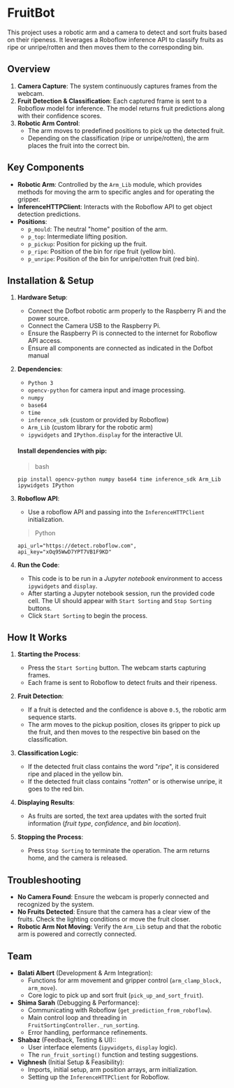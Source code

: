 # FruitBot

This project uses a robotic arm and a camera to detect and sort fruits based on their ripeness. It leverages a Roboflow inference API to classify fruits as ripe or unripe/rotten and then moves them to the corresponding bin.

## Overview

1. **Camera Capture**: The system continuously captures frames from the webcam.
2. **Fruit Detection & Classification**: Each captured frame is sent to a Roboflow model for inference. The model returns fruit predictions along with their confidence scores.
3. **Robotic Arm Control**: 
   - The arm moves to predefined positions to pick up the detected fruit.
   - Depending on the classification (ripe or unripe/rotten), the arm places the fruit into the correct bin.

## Key Components

- **Robotic Arm**: Controlled by the `Arm_Lib` module, which provides methods for moving the arm to specific angles and for operating the gripper.
- **InferenceHTTPClient**: Interacts with the Roboflow API to get object detection predictions.
- **Positions**:
  - `p_mould`: The neutral "home" position of the arm.
  - `p_top`: Intermediate lifting position.
  - `p_pickup`: Position for picking up the fruit.
  - `p_ripe`: Position of the bin for ripe fruit (yellow bin).
  - `p_unripe`: Position of the bin for unripe/rotten fruit (red bin).

## Installation & Setup

1. **Hardware Setup**:
   - Connect the Dofbot robotic arm properly to the Raspberry Pi and the power source.
   - Connect the Camera USB to the Raspberry Pi.
   - Ensure the Raspberry Pi is connected to the internet for Roboflow API access.
   - Ensure all components are connected as indicated in the Dofbot manual

2. **Dependencies**:
   - `Python 3`
   - `opencv-python` for camera input and image processing.
   - `numpy`
   - `base64`
   - `time`
   - `inference_sdk` (custom or provided by Roboflow)
   - `Arm_Lib` (custom library for the robotic arm)
   - `ipywidgets` and `IPython.display` for the interactive UI.

    #### Install dependencies with pip:
    >bash
    ```
    pip install opencv-python numpy base64 time inference_sdk Arm_Lib ipywidgets IPython
    ```

3. **Roboflow API**:
   - Use a roboflow API and passing into the `InferenceHTTPClient` initialization.
    >Python
    ```
    api_url="https://detect.roboflow.com",
    api_key="xOq95WwD7YPT7VB1F9KD"
    ```

4. **Run the Code**:
   - This code is to be run in a *Jupyter notebook* environment to access `ipywidgets` and `display`.
   - After starting a Jupyter notebook session, run the provided code cell. The UI should appear with `Start Sorting` and `Stop Sorting` buttons.
   - Click `Start Sorting` to begin the process.

## How It Works

1. **Starting the Process**:
   - Press the `Start Sorting` button. The webcam starts capturing frames.
   - Each frame is sent to Roboflow to detect fruits and their ripeness.

2. **Fruit Detection**:
   - If a fruit is detected and the confidence is above `0.5`, the robotic arm sequence starts.
   - The arm moves to the pickup position, closes its gripper to pick up the fruit, and then moves to the respective bin based on the classification.

3. **Classification Logic**:
   - If the detected fruit class contains the word "*ripe*", it is considered ripe and placed in the yellow bin.
   - If the detected fruit class contains "*rotten*" or is otherwise unripe, it goes to the red bin.

4. **Displaying Results**:
   - As fruits are sorted, the text area updates with the sorted fruit information (*fruit type*, *confidence*, and *bin location*).

5. **Stopping the Process**:
   - Press `Stop Sorting` to terminate the operation. The arm returns home, and the camera is released.

## Troubleshooting

- **No Camera Found**: Ensure the webcam is properly connected and recognized by the system.
- **No Fruits Detected**: Ensure that the camera has a clear view of the fruits. Check the lighting conditions or move the fruit closer.
- **Robotic Arm Not Moving**: Verify the `Arm_Lib` setup and that the robotic arm is powered and correctly connected.

## Team

- **Balati Albert** (Development & Arm Integration):
    - Functions for arm movement and gripper control (`arm_clamp_block, arm_move`).
    - Core logic to pick up and sort fruit (`pick_up_and_sort_fruit`).
- **Shima Sarah** (Debugging & Performance):
    - Communicating with Roboflow (`get_prediction_from_roboflow`).
    - Main control loop and threading in `FruitSortingController._run_sorting`.
    - Error handling, performance refinements.
- **Shabaz** (Feedback, Testing & UI):: 
    - User interface elements (`ipywidgets`, `display` logic).
    - The `run_fruit_sorting()` function and testing suggestions.
- **Vighnesh** (Initial Setup & Feasibility):
    - Imports, initial setup, arm position arrays, arm initialization.
    - Setting up the `InferenceHTTPClient` for Roboflow.
